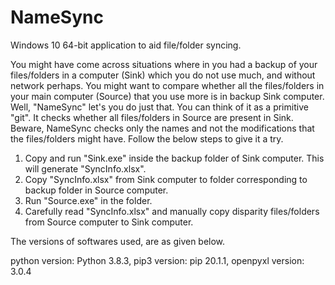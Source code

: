 # NameSync

Windows 10 64-bit application to aid file/folder syncing.

You might have come across situations where in you had a backup of your files/folders in a computer (Sink) which you do not use much, and without network perhaps. You might want to compare whether all the files/folders in your main computer (Source) that you use more is in backup Sink computer.
Well, "NameSync" let's you do just that. You can think of it as a primitive "git". It checks whether all files/folders in Source are present in Sink. Beware, NameSync checks only the names and not the modifications that the files/folders might have. Follow the below steps to give it a try.

1. Copy and run "Sink.exe" inside the backup folder of Sink computer. This will generate "SyncInfo.xlsx".
2. Copy "SyncInfo.xlsx" from Sink computer to folder corresponding to backup folder in Source computer.
3. Run "Source.exe" in the folder.
4. Carefully read "SyncInfo.xlsx" and manually copy disparity files/folders from Source computer to Sink computer.

The versions of softwares used, are as given below.

python version: Python 3.8.3, pip3 version: pip 20.1.1, openpyxl version: 3.0.4
